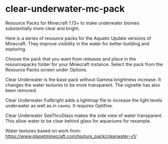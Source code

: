 # clear-underwater-mc-pack
Resource Packs for Minecraft 1.13+ to make underwater biomes substantially more clear and bright.

Here is a series of resource packs for the Aquatic Update versions of Minecraft. They improve visibility in the water  for better building and exploring.

Choose the pack that you want from releases and place in the resourcepacks folder for your Minecraft instance. Select the pack from the Resource Packs screen under Options.

Clear Underwater is the base pack without Gamma brightness increase. It changes the water textures to be more transparent. The vignette has also been removed.

Clear Underwater Fullbright adds a lightmap file to increase the light levels underwater as well as in caves. It requires Optifine.

Clear Underwater SeeThruGlass makes the side view of water transparent. This allow water to be clear behind glass for aquariums for rexample.


Water textures based on work from: https://www.planetminecraft.com/texture_pack/clearwater-v1/

